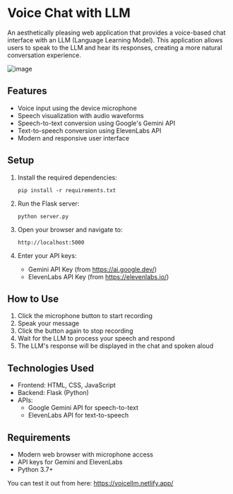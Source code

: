 # Voice Chat with LLM

An aesthetically pleasing web application that provides a voice-based chat interface with an LLM (Language Learning Model). This application allows users to speak to the LLM and hear its responses, creating a more natural conversation experience.

![image](https://github.com/user-attachments/assets/61ce546c-33ee-4183-9505-b3377dc7b793)

## Features

- Voice input using the device microphone
- Speech visualization with audio waveforms
- Speech-to-text conversion using Google's Gemini API
- Text-to-speech conversion using ElevenLabs API
- Modern and responsive user interface

## Setup

1. Install the required dependencies:
   ```
   pip install -r requirements.txt
   ```

2. Run the Flask server:
   ```
   python server.py
   ```

3. Open your browser and navigate to:
   ```
   http://localhost:5000
   ```

4. Enter your API keys:
   - Gemini API Key (from https://ai.google.dev/)
   - ElevenLabs API Key (from https://elevenlabs.io/)

## How to Use

1. Click the microphone button to start recording
2. Speak your message
3. Click the button again to stop recording
4. Wait for the LLM to process your speech and respond
5. The LLM's response will be displayed in the chat and spoken aloud

## Technologies Used

- Frontend: HTML, CSS, JavaScript
- Backend: Flask (Python)
- APIs:
  - Google Gemini API for speech-to-text
  - ElevenLabs API for text-to-speech

## Requirements

- Modern web browser with microphone access
- API keys for Gemini and ElevenLabs
- Python 3.7+

You can test it out from here: https://voicellm.netlify.app/
